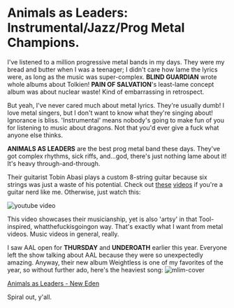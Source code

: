 # Animals as Leaders: Instrumental/Jazz/Prog Metal Champions.

I've listened to a million progressive metal bands in my days. They were my bread and butter when I was a teenager; I didn't care how lame the lyrics were, as long as the music was super-complex. **BLIND GUARDIAN** wrote whole albums about Tolkien! **PAIN OF SALVATION**'s least-lame concept album was about nuclear waste! Kind of embarrassing in retrospect.

But yeah, I've never cared much about metal lyrics. They're usually dumb! I love metal singers, but I don't want to know what they're singing about! Ignorance is bliss. 'Instrumental' means nobody's going to make fun of you for listening to music about dragons. Not that you'd ever give a fuck what anyone else thinks.

**ANIMALS AS LEADERS** are the best prog metal band these days. They've got complex rhythms, sick riffs, and...god, there's just nothing lame about it! It's heavy through-and-through. 

Their guitarist Tobin Abasi plays a custom 8-string guitar because six strings was just a waste of his potential. Check out [these](http://www.youtube.com/watch?v=LKR0RJ7E8Bc) [videos](http://www.youtube.com/watch?v=bt-RoSzsEKA) if you're a guitar nerd like me. Otherwise, just watch this:

![youtube video](http://www.youtube.com/embed/NmfzWpp0hMc?hd=1)

This video showcases their musicianship, yet is also 'artsy' in that Tool-inspired, whatthefuckisgoingon way. That's exactly what I want from metal videos. Music videos in general, really.

I saw AAL open for **THURSDAY** and **UNDEROATH** earlier this year. Everyone left the show talking about AAL because they were so unexpectedly amazing. Anyway, their new album Weightless is one of my favorites of the year, so without further ado, here's the heaviest song:
![mlim-cover](animals_as_leaders_4.jpg "this ain&#039;t the cover art, but it looks fucking cool.")

[Animals as Leaders - New Eden](../static/mp3/07.-New-Eden.mp3)

Spiral out, y'all.
